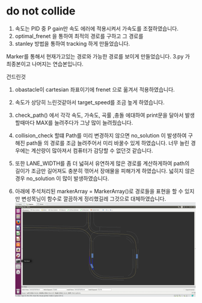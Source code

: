 # do not collide 

1. 속도는 PID 중 P gain만 속도 에러에 적용시켜서 가속도를 조절하였습니다. 
2. optimal_frenet 을 통하여 최적의 경로를 구하고 그 경로를
3. stanley 방법을 통하여 tracking 하게 만들었습니다.

Marker를 통해서 현재가고있는 경로와 가능한 경로를 보이게 만들었습니다.
3.py 가 최종본이고 나머지는 연습본입니다.

건드린것
1. obastacle이 cartesian 좌표이기에 frenet 으로 옮겨서 적용하였습니다.

2. 속도가 상당히 느린것같아서 target_speed를 조금 높게 하였습니다.

3. check_path() 에서 각각 속도, 가속도, 곡률 ,충돌 에대하여 print문을 달아서 발생할때마다 MAX를 늘려주다가 그냥 많이 늘려줬습니다.

4. collision_check 할떄 Path를 미리 변경하지 않으면 no_solution 이 발생하여 구해진 path들 의 경로를 조금 늘려주어서
미리 바꿀수 있게 하였습니다. 너무 늘린 경우에는 계산량이 많아져서 컴퓨터가 감당할 수 없던것 같습니다.

5. 또한 LANE_WIDTH를 좀 더 넓혀서 유연하게 많은 경로를 계산하게하여 path의 길이가 조금만 길어져도 충분히 꺾어서 장애물을 피해가게 하였습니다.
넓히지 않은경우 no_solution 이 많이 발생하였습니다.

6. 아래에 주석처리된 markerArray = MarkerArray()로 경로들을 표현을 할 수 있지만 변성목님이 함수로 깔끔하게 정리했길레 그것으로 대체하였습니다.
![Screenshot](capture.png)
